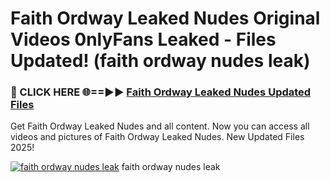 # Faith Ordway Leaked Nudes Original Videos 0nlyFans Leaked - Files Updated! (faith ordway nudes leak)

<h3>🔴 CLICK HERE 🌐==►► <a href="https://tinyurl.com/2p9ay9w9" rel="nofollow">Faith Ordway Leaked Nudes Updated Files</a></h3>

Get Faith Ordway Leaked Nudes and all content. Now you can access all videos and pictures of Faith Ordway Leaked Nudes. New Updated Files 2025!

[![faith ordway nudes leak](https://i.imgur.com/KQgVmj3.gif)](https://tinyurl.com/2p9ay9w9)
faith ordway nudes leak